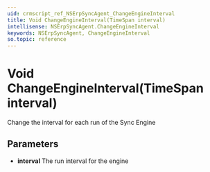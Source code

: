 ```yaml
---
uid: crmscript_ref_NSErpSyncAgent_ChangeEngineInterval
title: Void ChangeEngineInterval(TimeSpan interval)
intellisense: NSErpSyncAgent.ChangeEngineInterval
keywords: NSErpSyncAgent, ChangeEngineInterval
so.topic: reference
---
```


# Void ChangeEngineInterval(TimeSpan interval)

Change the interval for each run of the Sync Engine

## Parameters

* **interval** The run interval for the engine
